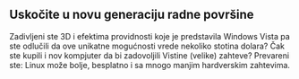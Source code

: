

<div id="corps">

<h2>Uskočite u novu generaciju radne površine</h2>

Zadivljeni ste 3D i efektima providnosti koje je predstavila Windows 
Vista pa ste odlučili da ove unikatne mogućnosti vrede nekoliko stotina 
dolara? Čak ste kupili i nov kompjuter da bi zadovoljili Vistine 
(velike) zahteve? Prevareni ste: Linux može bolje, besplatno i sa mnogo 
manjim hardverskim zahtevima.

<? all_video_ids_from_file ();?>

</div>


